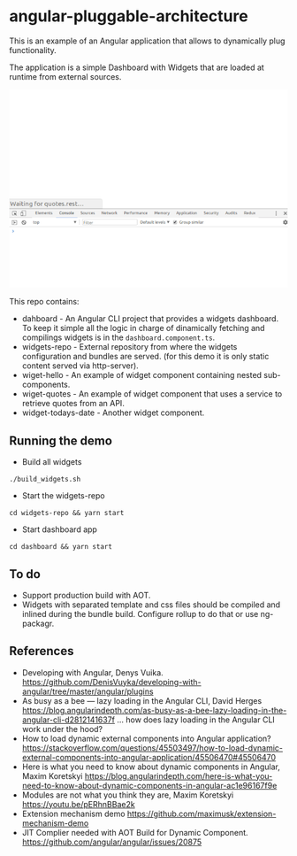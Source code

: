 # angular-pluggable-architecture
This is an example of an Angular application that allows to dynamically plug functionality.

The application is a simple Dashboard with Widgets that are loaded
at runtime from external sources.

![app screenshot](dashboard.gif)

This repo contains:
- dahboard - An Angular CLI project that provides a widgets dashboard. To keep it simple all the logic in charge of dinamically fetching and compilings widgets is in the `dashboard.component.ts`.
- widgets-repo - External repository from where the widgets configuration and bundles are served. (for this demo it is only static content served via http-server).
- wiget-hello - An example of widget component containing nested sub-components.
- wiget-quotes - An example of widget component that uses a service to retrieve quotes from an API.
- widget-todays-date - Another widget component.

## Running the demo
- Build all widgets
```
./build_widgets.sh
```
- Start the widgets-repo
```
cd widgets-repo && yarn start
```
- Start dashboard app
```
cd dashboard && yarn start
```

## To do
- Support production build with AOT.
- Widgets with separated template and css files should be compiled and inlined during the bundle build. Configure rollup to do that or use ng-packagr.

## References
- Developing with Angular, Denys Vuika.
https://github.com/DenisVuyka/developing-with-angular/tree/master/angular/plugins
- As busy as a bee — lazy loading in the Angular CLI, David Herges
https://blog.angularindepth.com/as-busy-as-a-bee-lazy-loading-in-the-angular-cli-d2812141637f
... how does lazy loading in the Angular CLI work under the hood?
- How to load dynamic external components into Angular application?
https://stackoverflow.com/questions/45503497/how-to-load-dynamic-external-components-into-angular-application/45506470#45506470
- Here is what you need to know about dynamic components in Angular, Maxim Koretskyi
https://blog.angularindepth.com/here-is-what-you-need-to-know-about-dynamic-components-in-angular-ac1e96167f9e
- Modules are not what you think they are, Maxim Koretskyi
https://youtu.be/pERhnBBae2k
- Extension mechanism demo
https://github.com/maximusk/extension-mechanism-demo
- JIT Complier needed with AOT Build for Dynamic Component.
https://github.com/angular/angular/issues/20875
